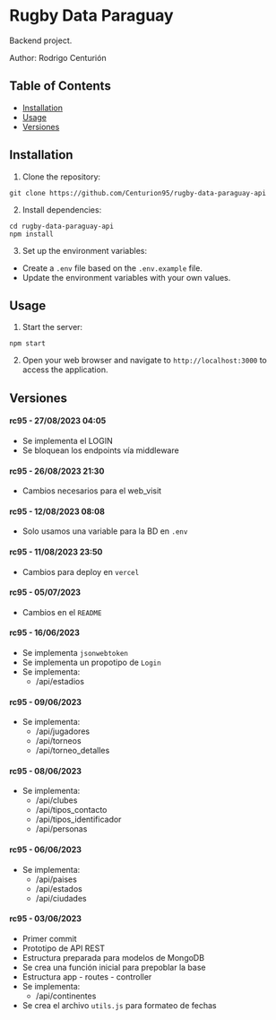# Rugby Data Paraguay

Backend project.

Author: Rodrigo Centurión

## Table of Contents

- [Installation](#installation)
- [Usage](#usage)
- [Versiones](#versiones)

## Installation

1. Clone the repository:
```
git clone https://github.com/Centurion95/rugby-data-paraguay-api
```

2. Install dependencies:
```
cd rugby-data-paraguay-api
npm install
```

3. Set up the environment variables:
- Create a `.env` file based on the `.env.example` file.
- Update the environment variables with your own values.

## Usage

1. Start the server:
```
npm start
```

2. Open your web browser and navigate to `http://localhost:3000` to access the application.

## Versiones

#### rc95 - 27/08/2023 04:05
- Se implementa el LOGIN
- Se bloquean los endpoints vía middleware

#### rc95 - 26/08/2023 21:30
- Cambios necesarios para el web_visit

#### rc95 - 12/08/2023 08:08
- Solo usamos una variable para la BD en `.env`

#### rc95 - 11/08/2023 23:50
- Cambios para deploy en `vercel`

#### rc95 - 05/07/2023
- Cambios en el `README`

#### rc95 - 16/06/2023
- Se implementa `jsonwebtoken`
- Se implementa un propotipo de `Login`
- Se implementa:
  - /api/estadios

#### rc95 - 09/06/2023
- Se implementa:
  - /api/jugadores
  - /api/torneos
  - /api/torneo_detalles

#### rc95 - 08/06/2023
- Se implementa:
  - /api/clubes
  - /api/tipos_contacto
  - /api/tipos_identificador
  - /api/personas

#### rc95 - 06/06/2023
- Se implementa:
  - /api/paises
  - /api/estados
  - /api/ciudades

#### rc95 - 03/06/2023
- Primer commit
- Prototipo de API REST
- Estructura preparada para modelos de MongoDB
- Se crea una función inicial para prepoblar la base
- Estructura app - routes - controller
- Se implementa:
  - /api/continentes
- Se crea el archivo `utils.js` para formateo de fechas
